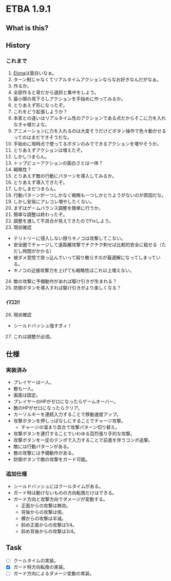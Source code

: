 # ETBA 1.9.1
## What is this?


## History

### これまで
1. [Elona](http://ylvania.style.coocan.jp/elona_top.html)は面白いなぁ。
2. ターン制じゃなくてリアルタイムアクションならなお好きなんだがなぁ。
3. 作るか。
4. 全部作ると骨だから選択と集中をしよう。
5. 最小限の見下ろしアクションを手始めに作ってみるか。
6. とりあえず形になったぞ。
7. これをどう拡張しようか？
8. 本家との違いはリアルタイム性のアクションである点だからそこに力を入れなきゃ嘘だよな。
9. アニメーションに力を入れるのは大変そうだけどボタン操作で色々動かせるってのはまだできそうだな。
10. 手始めに現時点で使ってるボタンのみでできるアクションを増やそうか。
11. とりあえずアクションは増えたぞ。
12. しかしつまらん。
13. トップビューアクションの面白さとは一体？
14. 戦略性？
15. とりあえず敵の行動にパターンを導入してみるか。
16. とりあえず導入できたぞ。
17. しかしまだつまらん。
18. 行動パターンが一つしかなく戦略も一つしかとりようがないのが原因だな。
19. しかし安易にアレコレ増やしたくない。
20. まずはゲームバランス調整を簡単に行うか。
21. 簡単な調整は終わったぞ。
22. 調整を通して不具合が見えてきたのでFixしよう。
23. 現状確認
  * テリトリーに侵入しない限りキノコは攻撃してこない。
  * 安全圏でチャージして遠距離攻撃でチクチク刺せば比較的安全に殺せる（ただし時間がかかる）
  * 被ダメ覚悟で突っ込んでいって殴り散らすのが最適解になってしまっている。
  * キノコの近接攻撃力を上げても戦略性はこれ以上増えない。
24. 敵の攻撃に予備動作があれば駆け引きが生まれる？
25. 防御ボタンを導入すれば駆け引きがより楽しくなる？

### ｲﾏｺｺ!!

26. 現状確認
  * シールドバッシュ強すぎィ！
27. これは調整が必須。

## 仕様
### 実装済み
* プレイヤーは一人。
* 敵も一人。
* 画面は固定。
* プレイヤーのHPがゼロになったらゲームオーバー。
* 敵のHPがゼロになったらクリア。
* カーソルキーを連続入力することで移動速度アップ。
* 攻撃ボタンを押しっぱなしにすることでチャージ攻撃。
  * チャージの溜まり具合で攻撃パターン切り替え。
* 攻撃ボタンを連打することでいわゆる百烈張り手的な攻撃。
* 攻撃ボタンを一定のテンポで入力することで前進を伴うコンボ追撃。
* 敵には行動パターンがある。
* 敵の攻撃には予備動作がある。
* 防御ボタンで敵の攻撃をガード可能。

### 追加仕様

* シールドバッシュにはクールタイムがある。
* ガード時は動けないものの方向転換だけはできる。
* ガード方向と攻撃方向でダメージが変動する。
  * 正面からの攻撃は無効。
  * 背後からの攻撃は倍。
  * 横からの攻撃は半減。
  * 斜め正面からの攻撃は1/4。
  * 斜め背後からの攻撃は3/4。

## Task

- [ ] クールタイムの実装。
- [x] ガード時方向転換の実装。
- [ ] ガード方向によるダメージ変動の実装。
